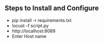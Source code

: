 ## Steps to Install and Configure
- pip install -r requirements.txt
- locust -f script.py
- http://localhost:8089
- Enter Host name
